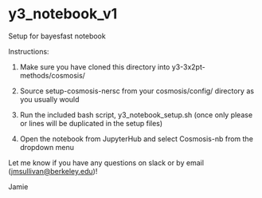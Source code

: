 # y3_notebook_v1
Setup for bayesfast notebook

Instructions:

1. Make sure you have cloned this directory into y3-3x2pt-methods/cosmosis/

2. Source setup-cosmosis-nersc from your cosmosis/config/ directory as you usually would 

3. Run the included bash script, y3_notebook_setup.sh (once only please or lines will be duplicated in the setup files)

4. Open the notebook from JupyterHub and select Cosmosis-nb from the dropdown menu

Let me know if you have any questions on slack or by email (jmsullivan@berkeley.edu)!

Jamie

